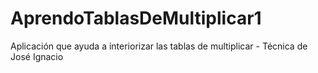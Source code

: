 # AprendoTablasDeMultiplicar1
Aplicación que ayuda a interiorizar las tablas de multiplicar - Técnica de José Ignacio
